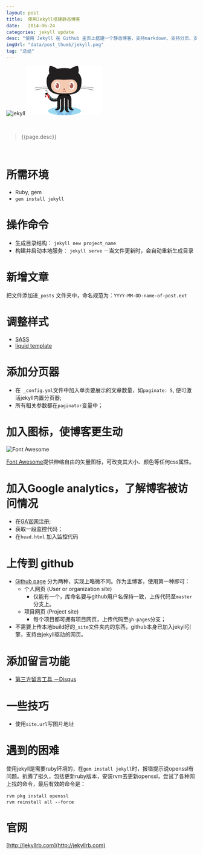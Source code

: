 ```yaml
---
layout: post
title:  使用Jekyll搭建静态博客
date:   2014-06-24
categories: jekyll update
desc: "使用 Jekyll 在 Github 主页上搭建一个静态博客，支持markdown、支持分页、支持留言，并加入 Google analytics 代码追踪博客被浏览情况。"
imgUrl: "data/post_thumb/jekyll.png"
tag: "总结"
---
```


![jekyll]({{site.url}}data/post_thumb/jekyll.png) ![jekyll](/data/post_imgs/jekyll-gitcat.png)

<br/>

> {{page.desc}}

<br/>

# 所需环境
	
- Ruby, gem
- `gem install jekyll` 

# 操作命令
	
- 生成目录结构： `jekyll new project_name`
- 构建并启动本地服务： `jekyll serve` －当文件更新时，会自动重新生成目录

# 新增文章
	
把文件添加进`_posts` 文件夹中，命名规范为：`YYYY-MM-DD-name-of-post.ext` 

# 调整样式

- [SASS](http://sass-lang.com/)
- [liquid template](https://github.com/Shopify/liquid/wiki/Liquid-for-Designers)


# 添加分页器
	
- 在` _config.yml`文件中加入单页要展示的文章数量，如`paginate: 5`, 便可激活jekyll内置分页器;
- 所有相关参数都在`paginator`变量中；

# 加入图标，使博客更生动

![Font Awesome]({{site.url}}data/post_imgs/fontawesome.png)

[Font Awesome](http://fortawesome.github.io/Font-Awesome/)提供伸缩自由的矢量图标，可改变其大小、颜色等任何css属性。


# 加入Google analytics，了解博客被访问情况

- 在[GA官网](https://www.google.com/analytics/)注册;
- 获取一段监控代码；
- 在`head.html` 加入监控代码

# 上传到 github

- [Github page](https://pages.github.com/) 分为两种，实现上略微不同。作为主博客，使用第一种即可：
	- 个人网页 (User or organization site)
		- 仅能有一个，库命名要与github用户名保持一致，上传代码至`master`分支上。
	- 项目网页 (Project site)
		- 每个项目都可拥有项目网页，上传代码至`gh-pages`分支；
- 不需要上传本地build好的`_site`文件夹内的东西，github本身已加入jekyll引擎，支持由jekyll驱动的网页。
 
# 添加留言功能

- [第三方留言工具 －Disqus](https://disqus.com/)


# 一些技巧

- 使用`site.url`写图片地址

# 遇到的困难
	
使用jekyll是需要ruby环境的，在`gem install jekyll`时，报错提示说openssl有问题。折腾了挺久，包括更新ruby版本，安装rvm去更新openssl，尝试了各种网上找的命令，最后有效的命令是：

	rvm pkg install openssl
	rvm reinstall all --force

# 官网

[http://jekyllrb.com](http://jekyllrb.com)

